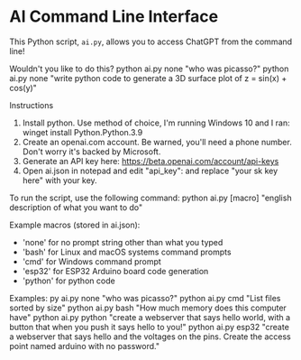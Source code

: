 # AI Command Line Interface

This Python script, `ai.py`, allows you to access ChatGPT from the command line!

Wouldn't you like to do this?
python ai.py none "who was picasso?"
python ai.py none "write python code to generate a 3D surface plot of z = sin(x) + cos(y)"

Instructions
1. Install python. Use method of choice, I'm running Windows 10 and I ran: winget install Python.Python.3.9
2. Create an openai.com account. Be warned, you'll need a phone number. Don't worry it's backed by Microsoft.
3. Generate an API key here: https://beta.openai.com/account/api-keys
4. Open ai.json in notepad and edit "api_key": and replace "your sk key here" with your key.

To run the script, use the following command:
python ai.py [macro] "english description of what you want to do"

Example macros (stored in ai.json):
- 'none' for no prompt string other than what you typed
- 'bash' for Linux and macOS systems command prompts
- 'cmd' for Windows command prompt
- 'esp32' for ESP32 Arduino board code generation
- 'python' for python code

Examples:
py ai.py none "who was picasso?"
python ai.py cmd "List files sorted by size"
python ai.py bash "How much memory does this computer have"
python ai.py python "create a webserver that says hello world, with a button that when you push it says hello to you!"
python ai.py esp32 "create a webserver that says hello and the voltages on the pins. Create the access point named arduino with no password."  
